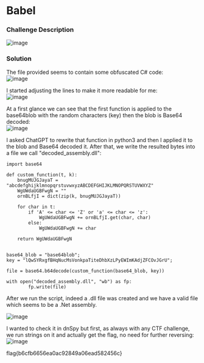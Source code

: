 # Babel

### Challenge Description
![image](https://github.com/LazyTitan33/CTF-Writeups/assets/80063008/4de8bc85-c09a-4fe8-a934-c2e0e7097502)

### Solution
The file provided seems to contain some obfuscated C# code:  
![image](https://github.com/LazyTitan33/CTF-Writeups/assets/80063008/d0abcc14-3676-4979-b0e6-b07c722a99a0)

I started adjusting the lines to make it more readable for me:  
![image](https://github.com/LazyTitan33/CTF-Writeups/assets/80063008/61c41b92-6794-43cc-9a6f-d658c79fddbe)

At a first glance we can see that the first function is applied to the base64blob with the random characters (key) then the blob is Base64 decoded:  
![image](https://github.com/LazyTitan33/CTF-Writeups/assets/80063008/f672dee8-4ee6-4db8-bd12-c98dfc22254a)

I asked ChatGPT to rewrite that function in python3 and then I applied it to the blob and Base64 decoded it. After that, we write the resulted bytes into a file we call "decoded_assembly.dll":

```python3
import base64

def custom_function(t, k):
    bnugMUJGJayaT = "abcdefghijklmnopqrstuvwxyzABCDEFGHIJKLMNOPQRSTUVWXYZ"
    WgUWdaUGBFwgN = ""
    ornBLfjI = dict(zip(k, bnugMUJGJayaT))

    for char in t:
        if 'A' <= char <= 'Z' or 'a' <= char <= 'z':
            WgUWdaUGBFwgN += ornBLfjI.get(char, char)
        else:
            WgUWdaUGBFwgN += char

    return WgUWdaUGBFwgN


base64_blob = "base64blob";
key = "lQwSYRxgfBHqNucMsVonkpaTiteDhbXzLPyEWImKAdjZFCOvJGrU";

file = base64.b64decode(custom_function(base64_blob, key))

with open("decoded_assembly.dll", "wb") as fp:
        fp.write(file)
```

After we run the script, indeed a .dll file was created and we have a valid file which seems to be a .Net assembly.  

![image](https://github.com/LazyTitan33/CTF-Writeups/assets/80063008/4fe7796a-01f8-41a6-b7b8-76d6dfc90a19)

I wanted to check it in dnSpy but first, as always with any CTF challenge, we run strings on it and actually get the flag, no need for further reversing:  
![image](https://github.com/LazyTitan33/CTF-Writeups/assets/80063008/bb6bd035-d7f2-4d34-94b1-8422dc26689f)

flag{b6cfb6656ea0ac92849a06ead582456c}
